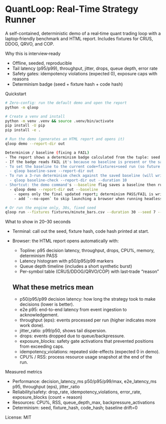 # QuantLoop: Real‑Time Strategy Runner

A self-contained, deterministic demo of a real‑time quant trading loop with a laptop‑friendly benchmark and HTML report. Includes fixtures for CRUS, DDOG, QRVO, and COP.

Why this is interview‑ready
- Offline, seeded, reproducible
- Tail latency (p95/p99), throughput, jitter, drops, queue depth, error rate
- Safety gates: idempotency violations (expected 0), exposure caps with reasons
- Determinism badge (seed + fixture hash + code hash)

Quickstart
```bash
# Zero-config: run the default demo and open the report
python -m qloop

# Create a venv and install
python -m venv .venv && source .venv/bin/activate
pip install -U pip
pip install -e .

# Run the demo (generates an HTML report and opens it)
qloop demo --report-dir out

Determinism / baseline (fixing a FAIL)
- The report shows a determinism badge calculated from the tuple: seed + fixture_hash + code_hash.
- If the badge reads FAIL it's because no baseline is present or the saved baseline differs from the current run.
- To set the baseline to the current code+fixtures+seed run (so future runs compare against it):
  - qloop baseline-save --report-dir out
- To run a 3-run determinism check against the saved baseline (will write determinism_result.json):
  - qloop baseline-check --report-dir out --duration 10
- Shortcut: the demo command's --baseline flag saves a baseline then runs a quick 3-run check:
  - qloop demo --report-dir out --baseline
    - opens only the final updated report; determinism PASS/FAIL is written back to `out/report.html`
    - add `--no-open` to skip launching a browser when running headless

# Or run the engine only, 30s, fixed seed
qloop run --fixtures fixtures/minute_bars.csv --duration 30 --seed 7 --report-dir out
```

What to show in 20–30 seconds
- Terminal: call out the seed, fixture hash, code hash printed at start.
- Browser: the HTML report opens automatically with:
  - Topline: p95 decision latency, throughput, drops, CPU%, memory, determinism PASS
  - Latency histogram with p50/p95/p99 markers
  - Queue depth timeline (includes a short synthetic burst)
  - Per-symbol table (CRUS/DDOG/QRVO/COP) with last‑trade “reason”

  What these metrics mean
  -----------------------
  - p50/p95/p99 decision latency: how long the strategy took to make decisions (lower is better).
  - e2e p95: end-to-end latency from event ingestion to acknowledgement.
  - throughput (eps): events processed per run (higher indicates more work done).
  - jitter_ratio: p99/p50, shows tail dispersion.
  - drops: events dropped due to queue/backpressure.
  - exposure_blocks: safety gate activations that prevented positions from exceeding caps.
  - idempotency_violations: repeated side-effects (expected 0 in demo).
  - CPU% / RSS: process resource usage snapshot at the end of the run.


Measured metrics
- Performance: decision_latency_ms p50/p95/p99/max, e2e_latency_ms p95, throughput (eps), jitter_ratio
- Reliability/safety: drop_rate, idempotency_violations, error_rate, exposure_blocks (count + reason)
- Resources: CPU%, RSS, queue_depth_max, backpressure_activations
- Determinism: seed, fixture_hash, code_hash; baseline drift=0

License: MIT